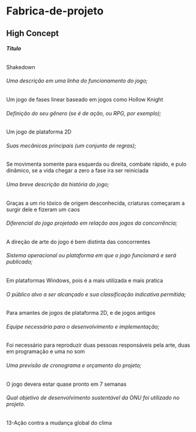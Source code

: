 # Fabrica-de-projeto
## High Concept
###### **Titulo**
Shakedown 
###### Uma descrição em uma linha do funcionamento do jogo;
Um jogo de fases linear baseado em jogos como Hollow Knight 
###### Definição do seu gênero (se é de ação, ou RPG, por exemplo);
Um jogo de plataforma 2D
###### Suas mecânicas principais (um conjunto de regras);
Se movimenta somente para esquerda ou direita, combate rápido, e pulo dinâmico, se a vida chegar a zero a fase ira ser reiniciada  
###### Uma breve descrição da história do jogo;
Graças a um rio tóxico de origem desconhecida, criaturas começaram a surgir dele e fizeram um caos
###### Diferencial do jogo projetado em relação aos jogos da concorrência;
A direção de arte do jogo é bem distinta das concorrentes
###### Sistema operacional ou plataforma em que o jogo funcionará e será publicado;
Em plataformas Windows, pois é a mais utilizada e mais pratica
###### O público alvo a ser alcançado e sua classificação indicativa permitida;
Para amantes de jogos de plataforma 2D, e de jogos antigos 
###### Equipe necessária para o desenvolvimento e implementação;
Foi necessário para reproduzir duas pessoas responsáveis pela arte, duas em programação e uma no som    
###### Uma previsão de cronograma e orçamento do projeto;
O jogo devera estar quase pronto em 7 semanas 
###### Qual objetivo de desenvolvimento sustentável da ONU foi utilizado no projeto.
13-Ação contra a mudança global do clima
